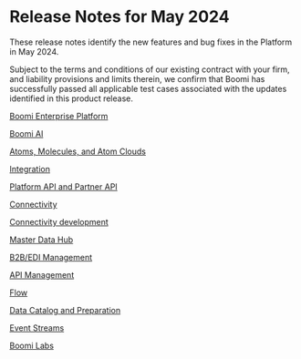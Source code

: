 # Release Notes for May 2024

<head>
  <meta name="guidename" content="Release Notes"/>
  <meta name="context" content="GUID-b96b7f70-a7c5-46e9-948f-adde03055e72"/>
</head>


These release notes identify the new features and bug fixes in the Platform in May 2024.

Subject to the terms and conditions of our existing contract with your firm, and liability provisions and limits therein, we confirm that Boomi has successfully passed all applicable test cases associated with the updates identified in this product release.

[Boomi Enterprise Platform](/docs/Atomsphere/Release%20Notes/May2024/May2024_Platform.md)

[Boomi AI](/docs/Atomsphere/Release%20Notes/May2024/May2024_Boomi_AI.md)

[Atoms, Molecules, and Atom Clouds](/docs/Atomsphere/Release%20Notes/May2024/May2024_Atoms_Molecules.md)

[Integration](/docs/Atomsphere/Release%20Notes/May2024/May2024_Integration.md)

[Platform API and Partner API](/docs/Atomsphere/Release%20Notes/May2024/May2024_AtomSphere_API.md)

[Connectivity](/docs/Atomsphere/Release%20Notes/May2024/May2024_Connectivity.md)

[Connectivity development](/docs/Atomsphere/Release%20Notes/May2024/May2024_Connectivity_development.md)

[Master Data Hub](/docs/Atomsphere/Release%20Notes/May2024/May2024_Hub.md)

[B2B/EDI Management](/docs/Atomsphere/Release%20Notes/May2024/May2024_B2B_EDI_Management.md)

[API Management](/docs/Atomsphere/Release%20Notes/May2024/May2024_API_Management.md)

[Flow](/docs/Atomsphere/Release%20Notes/May2024/May2024_Flow.md)

[Data Catalog and Preparation](/docs/Atomsphere/Release%20Notes/May2024/May2024_DCP.md)

[Event Streams](/docs/Atomsphere/Release%20Notes/May2024/May2024_Event_Streams.md)

[Boomi Labs](/docs/Atomsphere/Release%20Notes/May2024/May2024_Boomi_Labs.md)